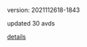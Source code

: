 version: 2021112618-1843

updated 30 avds

[details](https://github.com/0x74f917491bfa7ebfa379/ali_avd_db/blob/master/change_log/2021/11/26/18/1843.txt)